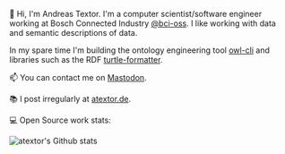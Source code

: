 👋 Hi, I'm Andreas Textor. I'm a computer scientist/software engineer working at
Bosch Connected Industry [@bci-oss](https://github.com/bci-oss). I like working
with data and semantic descriptions of data.

In my spare time I'm building the ontology engineering tool
[owl-cli](https://github.com/atextor/owl-cli) and libraries such as the RDF
[turtle-formatter](https://github.com/atextor/turtle-formatter).

📫 You can contact me on [Mastodon](https://chaos.social/@atextor).

📚 I post irregularly at [atextor.de](https://atextor.de).

💻 Open Source work stats:

![atextor's Github stats](https://github-readme-stats.vercel.app/api?username=atextor&show_icons=true&include_all_commits=true&theme=transparent)
